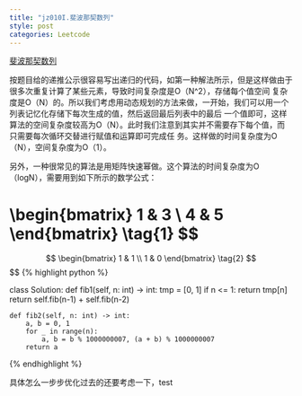 ```yaml
---
title: "jz010I.斐波那契数列"
style: post
categories: Leetcode
---
```


[斐波那契数列](https://leetcode-cn.com/problems/fei-bo-na-qi-shu-lie-lcof/)

按题目给的递推公示很容易写出递归的代码，如第一种解法所示，但是这样做由于很多次重复计算了某些元素，导致时间复杂度是O（N^2），存储每个值空间
        复杂度是O（N）的。所以我们考虑用动态规划的方法来做，一开始，我们可以用一个列表记忆化存储下每次生成的值，然后返回最后列表中的最后
        一个值即可，这样算法的空间复杂度较高为O（N）。此时我们注意到其实并不需要存下每个值，而只需要每次循环交替进行赋值和运算即可完成任
        务。这样做的时间复杂度为O（N），空间复杂度为O（1）。

另外，一种很常见的算法是用矩阵快速幂做。这个算法的时间复杂度为O（logN），需要用到如下所示的数学公式：

$$
$$
 \begin{bmatrix}
   1 & 3 \\
   4 & 5
  \end{bmatrix} \tag{1}
$$
=
$$
 \begin{bmatrix}
   1 & 1  \\
   1 & 0
  \end{bmatrix} \tag{2}
$$
$$
{% highlight python %}

class Solution:
    def fib1(self, n: int) -> int:
        tmp = [0, 1]
        if n <= 1:
            return tmp[n]
        return self.fib(n-1) + self.fib(n-2)

    def fib2(self, n: int) -> int:
        a, b = 0, 1
        for _ in range(n):
            a, b = b % 1000000007, (a + b) % 1000000007
        return a



{% endhighlight %}

具体怎么一步步优化过去的还要考虑一下，test